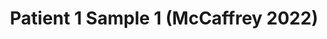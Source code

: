 ---
title: Patient 1 Sample 1 (McCaffrey 2022)
layout: minerva-1-5
exhibit: config-mccaffrey-2022/Patient1-1 
images: https://s3.amazonaws.com/www.cycif.org/mccaffrey-2022/Patient1-1
---